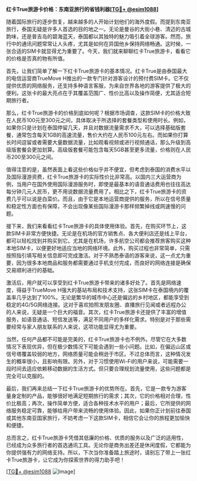 **红卡True旅游卡价格：东南亚旅行的省钱利器[[TG💪+ @esim1088](https://t.me/s/esim1088)]**

随着国际旅行的逐步恢复，越来越多的人开始计划他们的海外度假。而提到东南亚旅行，泰国无疑是许多人首选的目的地之一。无论是曼谷的大街小巷、清迈的古城韵味，还是普吉岛的碧海蓝天，泰国都以其独特的魅力吸引着全球游客。然而，旅行中的通讯问题常常让人头疼，尤其是如何在异国他乡保持网络畅通。这时候，一张合适的SIM卡就显得尤为重要了。今天，我们就来聊聊红卡True旅游卡，看看它的价格是否真的物有所值。

首先，让我们简单了解一下红卡True旅游卡的基本情况。红卡True是由泰国最大的电信运营商TrueMove H推出的一款专门针对游客设计的预付费SIM卡。它不仅提供优质的网络服务，还支持多种语言客服，为来自世界各地的游客提供了极大的便利。这张卡的最大亮点在于其覆盖范围广、性价比高以及操作简便，尤其适合短期旅行者。

那么，红卡True旅游卡的价格到底如何呢？根据市场调查，这款SIM卡的价格大致在人民币100元至300元之间，具体取决于所选择的套餐类型和使用时长。例如，如果你只是计划在泰国停留几天，并且对数据流量需求不大，可以选择基础版套餐，通常包含每天1GB的高速流量，售价大约在人民币100元左右。而如果你打算长时间逗留或者需要大量数据流量，比如观看视频或进行视频通话，那么升级到高级版套餐会更加划算。高级版套餐可能包含每天5GB甚至更多流量，价格则在人民币200至300元之间。

值得注意的是，虽然表面上看这些价格似乎并不便宜，但考虑到泰国的消费水平以及国际漫游资费，红卡True旅游卡的实际性价比非常高。以国内三大运营商为例，当用户在国外使用国际漫游服务时，即使是最基本的语音通话费用也往往高达每分钟几元人民币，更不用说数据流量费用了。相比之下，红卡True旅游卡的资费几乎可以说是白菜价。而且，由于它是本地运营商提供的服务，所以在信号质量和稳定性方面也有保障，不会出现像某些国际漫游卡那样频繁掉线或网速慢的问题。

接下来，我们来看看红卡True旅游卡的具体使用体验。首先，在购买环节上，这款SIM卡非常方便快捷。无论是在机场的官方销售点、各大便利店还是线上平台，都可以轻松找到并购买到它。尤其是在机场，许多航空公司都会推荐旅客购买这种本地SIM卡，以便更好地适应当地的网络环境。此外，购买过程也非常简单，只需按照指引填写相关信息即可完成激活。对于不熟悉泰语的游客来说，这一点尤为重要，因为很多本地商品和服务都需要通过手机支付完成，而良好的网络连接是确保交易顺利进行的基础。

激活后，用户就可以享受到红卡True旅游卡带来的诸多好处了。首先是网络速度，得益于TrueMove H强大的基站布局和技术支持，这张SIM卡在泰国境内的覆盖率几乎达到了100%。无论是繁华的城市中心还是偏远的乡村地区，都能享受到稳定的4G/5G网络连接。这对于喜欢拍照发朋友圈、直播旅行见闻或者远程办公的人来说，无疑是一个巨大的福音。其次，红卡True旅游卡还提供了丰富的增值服务，如语音通话、短信发送等，满足不同用户的多样化需求。特别是对于那些需要经常与家人朋友联系的人来说，这项功能显得尤为重要。

当然，任何产品都不可能是完美的，红卡True旅游卡也不例外。尽管它在大多数情况下表现优异，但在极少数情况下可能会遇到一些小问题。比如，在偏远山区或信号塔覆盖较弱的地方，网络质量可能会稍逊于市区。不过总体而言，这种情况发生的概率很小，且影响有限。另外，对于习惯使用Wi-Fi的用户来说，可能需要一段时间去适应依赖移动数据的生活方式。但只要合理规划流量使用，这些问题都是完全可以克服的。

最后，我们再来总结一下红卡True旅游卡的优势所在。首先，它是一款专为游客量身定制的产品，能够很好地满足短期旅行的需求；其次，它的价格相对合理，性价比极高；再次，操作简单方便，适合各种技术水平的用户；最后，它所提供的网络服务稳定可靠，能够给用户带来流畅的使用体验。因此，如果你正计划前往泰国或其他东南亚国家旅行，不妨考虑一下这款SIM卡，相信它会让你的旅程更加愉快和便捷。

总而言之，红卡True旅游卡凭借其低廉的价格、优质的服务以及广泛的适用性，已经成为众多旅行者的首选通讯工具。无论你是商务出差还是休闲度假，它都能为你提供强有力的网络支持。所以，下次当你准备踏上旅途时，请别忘了带上一张红卡True旅游卡，让它成为你探索世界的得力助手吧！

[[TG💪+ @esim1088](https://t.me/s/esim1088) ![Image](https://i.postimg.cc/4NQfJmqS/Snipaste-2025-05-13-00-14-12.png)]